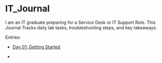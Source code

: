 # IT_Journal
I am an IT graduate preparing for a Service Desk or IT Support Role. This Journal Tracks daily lab tasks, troubleshooting steps, and key takeaways.

Entries:

- [Day 01: Getting Started]([../Day-01.md](https://github.com/KshitizDhungelNepal/IT_Journal/blob/826dff6eef0a59657a0b4a0a1280d142e9fc93df/Day-01))

- 
